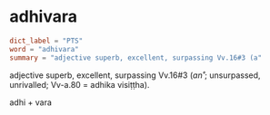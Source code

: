 # adhivara

``` toml
dict_label = "PTS"
word = "adhivara"
summary = "adjective superb, excellent, surpassing Vv.16#3 (a"
```

adjective superb, excellent, surpassing Vv.16#3 (*an˚*; unsurpassed, unrivalled; Vv\-a.80 = adhika visiṭṭha).

adhi \+ vara

